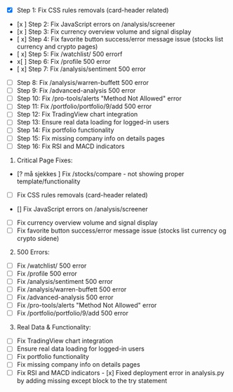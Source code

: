 
- [x] Step 1: Fix CSS rules removals (card-header related)
- [x ] Step 2: Fix JavaScript errors on /analysis/screener
- [x ] Step 3: Fix currency overview volume and signal display
- [ x] Step 4: Fix favorite button success/error message issue (stocks list currency and crypto pages)
- [ x] Step 5: Fix /watchlist/ 500 errorf
- x[ ] Step 6: Fix /profile 500 error
- [ x] Step 7: Fix /analysis/sentiment 500 error
- [ ] Step 8: Fix /analysis/warren-buffett 500 error
- [ ] Step 9: Fix /advanced-analysis 500 error
- [ ] Step 10: Fix /pro-tools/alerts "Method Not Allowed" error
- [ ] Step 11: Fix /portfolio/portfolio/9/add 500 error
- [ ] Step 12: Fix TradingView chart integration
- [ ] Step 13: Ensure real data loading for logged-in users
- [ ] Step 14: Fix portfolio functionality
- [ ] Step 15: Fix missing company info on details pages
- [ ] Step 16: Fix RSI and MACD indicators

1. Critical Page Fixes:
- [? må sjekkes ] Fix /stocks/compare - not showing proper template/functionality
- [ ] Fix CSS rules removals (card-header related)
- [] Fix JavaScript errors on /analysis/screener
- [ ] Fix currency overview volume and signal display
- [ ] Fix favorite button success/error message issue (stocks list currency og crypto sidene)

2. 500 Errors:
- [ ] Fix /watchlist/ 500 error
- [ ] Fix /profile 500 error  
- [ ] Fix /analysis/sentiment 500 error
- [ ] Fix /analysis/warren-buffett 500 error
- [ ] Fix /advanced-analysis 500 error
- [ ] Fix /pro-tools/alerts "Method Not Allowed" error
- [ ] Fix /portfolio/portfolio/9/add 500 error

3. Real Data & Functionality:
- [ ] Fix TradingView chart integration
- [ ] Ensure real data loading for logged-in users
- [ ] Fix portfolio functionality
- [ ] Fix missing company info on details pages
- [ ] Fix RSI and MACD indicators
</invoke>- [x] Fixed deployment error in analysis.py by adding missing except block to the try statement